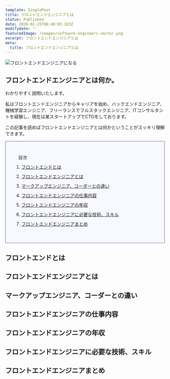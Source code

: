 ```yaml
---
template: SinglePost
title: フロントエンドエンジニアとは
status: Published
date: 2020-02-25T06:40:03.323Z
modifydate: ''
featuredImage: /images/software-engineers-vector.png
excerpt: フロントエンドエンジニアとは
meta:
  title: フロントエンドエンジニアとは
---
```

![フロントエンドエンジニアになる](/images/software-engineers-vector.png "")

<h2>フロントエンドエンジニアとは何か。</h2>

わかりやすく説明いたします。

私はフロントエンドエンジニアからキャリアを始め、バックエンドエンジニア、機械学習エンジニア、フリーランスでフルスタックエンジニア、ITコンサルタントを経験し、現在は某スタートアップでCTOをしております。

この記事を読めばフロントエンドエンジニアとは何かということがスッキリ理解できます。

<ul style="background-color: #f8f9ff; border: solid 1px #4865b2; padding: 40px; list-style: decimal;">
目次
<li style="margin: 10px;"><a href="#1">フロントエンドとは</a></li>
<li style="margin: 10px;"><a href="#2">フロントエンドエンジニアとは</a></li>
<li style="margin: 10px;"><a href="#3">マークアップエンジニア、コーダーとの違い</a></li>
<li style="margin: 10px;"><a href="#4">フロントエンドエンジニアの仕事内容</a></li>
<li style="margin: 10px;"><a href="#5">フロントエンドエンジニアの年収</a></li>
<li style="margin: 10px;"><a href="#6">フロントエンドエンジニアに必要な技術、スキル</a></li>
<li style="margin: 10px;"><a href="#7">フロントエンドエンジニアまとめ</a></li>
</ul>

<h2 id="1">フロントエンドとは</h2>

<h2 id="2">フロントエンドエンジニアとは</h2>

<h2 id="3">マークアップエンジニア、コーダーとの違い</h2>

<h2 id="4">フロントエンドエンジニアの仕事内容</h2>

<h2 id="5">フロントエンドエンジニアの年収</h2>

<h2 id="6">フロントエンドエンジニアに必要な技術、スキル</h2>

<h2 id="7">フロントエンドエンジニアまとめ</h2>

